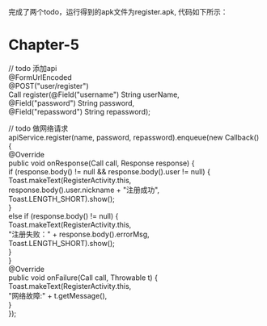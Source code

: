完成了两个todo，运行得到的apk文件为register.apk, 代码如下所示：
# Chapter-5

 // todo 添加api  
    @FormUrlEncoded  
    @POST("user/register")  
    Call<UserResponse> register(@Field("username") String userName,  
    @Field("password") String password,  
    @Field("repassword") String repassword);  


// todo 做网络请求    
apiService.register(name, password, repassword).enqueue(new Callback<UserResponse>() {  
    @Override  
    public void onResponse(Call<UserResponse> call, Response<UserResponse> response) {  
        if (response.body() != null && response.body().user != null) {  
              Toast.makeText(RegisterActivity.this,  
              response.body().user.nickname + "注册成功",  
              Toast.LENGTH_SHORT).show();  
         }  
         else if (response.body() != null) {  
             Toast.makeText(RegisterActivity.this,  
                            "注册失败：" + response.body().errorMsg,  
                             Toast.LENGTH_SHORT).show();  
          }  
      }  
      @Override  
      public void onFailure(Call<UserResponse> call, Throwable t) {  
           Toast.makeText(RegisterActivity.this,  
                           "网络故障:" + t.getMessage(),  
       }  
});
